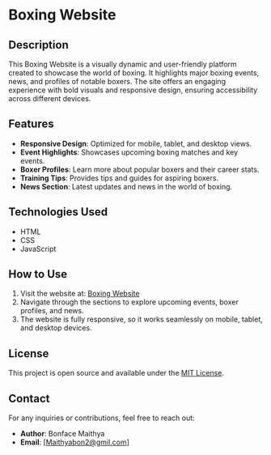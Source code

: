 # Boxing Website

## Description

This Boxing Website is a visually dynamic and user-friendly platform created to showcase the world of boxing. It highlights major boxing events, news, and profiles of notable boxers. The site offers an engaging experience with bold visuals and responsive design, ensuring accessibility across different devices.

## Features

- **Responsive Design**: Optimized for mobile, tablet, and desktop views.
- **Event Highlights**: Showcases upcoming boxing matches and key events.
- **Boxer Profiles**: Learn more about popular boxers and their career stats.
- **Training Tips**: Provides tips and guides for aspiring boxers.
- **News Section**: Latest updates and news in the world of boxing.

## Technologies Used

- HTML
- CSS
- JavaScript

## How to Use

1. Visit the website at: [Boxing Website](https://maithy-a.github.io/Boxing-Website/)
2. Navigate through the sections to explore upcoming events, boxer profiles, and news.
3. The website is fully responsive, so it works seamlessly on mobile, tablet, and desktop devices.

## License

This project is open source and available under the [MIT License](LICENSE).

## Contact

For any inquiries or contributions, feel free to reach out:
- **Author**: Bonface Maithya
- **Email**: [Maithyabon2@gmil.com]
